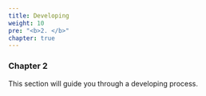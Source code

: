 ```yaml
---
title: Developing 
weight: 10
pre: "<b>2. </b>"
chapter: true
---
```


### Chapter 2

This section will guide you through a developing process.
